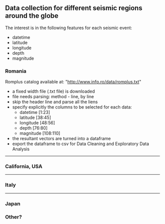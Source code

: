 ## Data collection for different seismic regions around the globe
The interest is in the following features for each seismic event:
- datetime
- latitude
- longitude
- depth
- magnitude

### Romania

Romplus catalog available at: "http://www.infp.ro/data/romplus.txt"

- a fixed width file (.txt file) is downloaded
- file needs parsing: method - line, by line
- skip the header line and parse all the liens
- specify explicitly the columns to be selected for each data:
    - datetime [1:23]
    - latitude [38:45]
    - longitude [48:56]
    - depth [76:80]
    - magnitude [108:110]
- the resultant vectors are turned into a dataframe
- export the dataframe to csv for Data Cleaning and Exploratory Data Analysis


---
### California, USA


---
### Italy


---
### Japan


### Other?